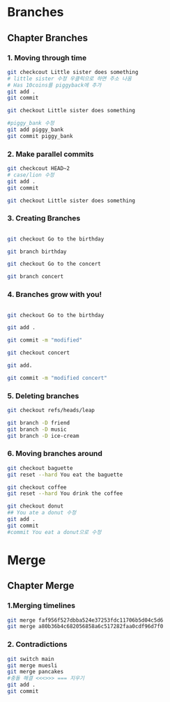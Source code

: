 # Branches
## Chapter Branches
### 1. Moving through time
```bash
git checkcout Little sister does something
# little sister 수정 우클릭으로 하면 주소 나옴
# Has 10coins를 piggyback에 추가
git add .
git commit 

git checkout Little sister does something

#piggy_bank 수정
git add piggy_bank
git commit piggy_bank
```
### 2. Make parallel commits
```bash
git checkcout HEAD~2
# case/lion 수정
git add .
git commit 

git checkout Little sister does something
```
### 3. Creating Branches
```bash

git checkout Go to the birthday

git branch birthday

git checkout Go to the concert

git branch concert
```

### 4. Branches grow with you!
```bash

git checkout Go to the birthday

git add .

git commit -m "modified"

git checkout concert

git add.

git commit -m "modified concert"
```
### 5. Deleting branches
```bash
git checkout refs/heads/leap

git branch -D friend
git branch -D music
git branch -D ice-cream
```
### 6. Moving branches around
```bash
git checkout baguette
git reset --hard You eat the baguette

git checkout coffee
git reset --hard You drink the coffee

git checkout donut
## You ate a donut 수정
git add .
git commit
#commit You eat a donut으로 수정
```

# Merge
## Chapter Merge
### 1.Merging timelines
```bash
git merge faf956f527dbba524e37253fdc11706b5d04c5d6
git merge a80b36b4c682056858a6c517282faa0cdf96d7f0
```
### 2. Contradictions
```bash
git switch main
git merge muesli
git merge pancakes
#충돌 해결 <<<>>> === 지우기
git add .
git commit
```